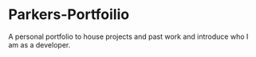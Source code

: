 # Parkers-Portfoilio
A personal portfolio to house projects and past work and introduce who I am as a developer. 
